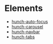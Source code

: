 # Elements

- [hunch-auto-focus](hunch-auto-focus.md)
- [hunch-carousel](hunch-carousel.md)
- [hunch-navbar](hunch-navbar.md)
- [hunch-tabs](hunch-tabs.md)
